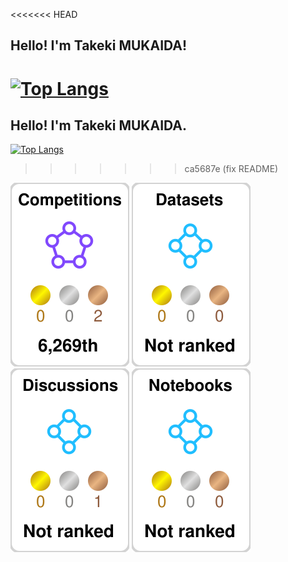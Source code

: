 <!--
**TakekiMukaida/TakekiMukaida** is a ✨ _special_ ✨ repository because its `README.md` (this file) appears on your GitHub profile.

Here are some ideas to get you started:

- 🔭 I’m currently working on ...
- 🌱 I’m currently learning ...<!--
![welcome](https://place-hold.it/200x100/111/17d339/fff.png&text=Welcome!&bold&italic&fontsize=20)
-->

<!--
![welcome](https://place-hold.it/200x100/111/17d339/fff.png&text=Welcome!&bold&italic&fontsize=20)
-->

<<<<<<< HEAD
## Hello!  I'm Takeki MUKAIDA!

[![Top Langs](https://github-readme-stats.vercel.app/api/top-langs/?username=TakekiMukaida&langs_count=12&layout=compact&theme=dracula)](https://github.com/anuraghazra/github-readme-stats)
=======
## Hello!  I'm Takeki MUKAIDA.
[![Top Langs](https://github-readme-stats.vercel.app/api?username=TakekiMukaida&theme=transparent)](https://github.com/anuraghazra/github-readme-stats)
>>>>>>> ca5687e (fix README)

![](./kaggle-plates/Competitions/white.svg)
![](./kaggle-plates/Datasets/white.svg)
![](./kaggle-plates/Discussions/white.svg)
![](./kaggle-plates/Notebooks/white.svg)
